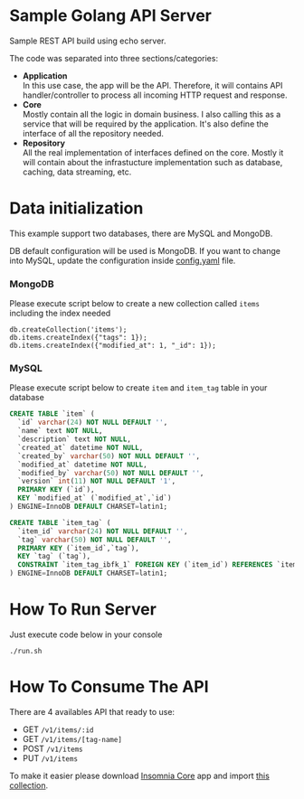 # Sample Golang API Server
Sample REST API build using echo server.

The code was separated into three sections/categories:
- **Application**<br/>In this use case, the app will be the API. Therefore, it will contains API handler/controller to process all incoming HTTP request and response.
- **Core**<br/>Mostly contain all the logic in domain business. I also calling this as a service that will be required by the application. It's also define the interface of all the repository needed.
- **Repository**<br/>All the real implementation of interfaces defined on the core. Mostly it will contain about the infrastucture implementation such as database, caching, data streaming, etc.

# Data initialization

This example support two databases, there are MySQL and MongoDB.

DB default configuration will be used is MongoDB. If you want to change into MySQL, update the configuration inside 
[config.yaml](https://raw.githubusercontent.com/muhsinshodiq/golang-sample-api/master/config.yaml) file.

### MongoDB
Please execute script below to create a new collection called `items` including the index needed

```mongodb
db.createCollection('items');
db.items.createIndex({"tags": 1});
db.items.createIndex({"modified_at": 1, "_id": 1});
```

### MySQL
Please execute script below to create `item` and `item_tag` table in your database
```sql
CREATE TABLE `item` (
  `id` varchar(24) NOT NULL DEFAULT '',
  `name` text NOT NULL,
  `description` text NOT NULL,
  `created_at` datetime NOT NULL,
  `created_by` varchar(50) NOT NULL DEFAULT '',
  `modified_at` datetime NOT NULL,
  `modified_by` varchar(50) NOT NULL DEFAULT '',
  `version` int(11) NOT NULL DEFAULT '1',
  PRIMARY KEY (`id`),
  KEY `modified_at` (`modified_at`,`id`)
) ENGINE=InnoDB DEFAULT CHARSET=latin1;

CREATE TABLE `item_tag` (
  `item_id` varchar(24) NOT NULL DEFAULT '',
  `tag` varchar(50) NOT NULL DEFAULT '',
  PRIMARY KEY (`item_id`,`tag`),
  KEY `tag` (`tag`),
  CONSTRAINT `item_tag_ibfk_1` FOREIGN KEY (`item_id`) REFERENCES `item` (`id`) ON DELETE CASCADE ON UPDATE CASCADE
) ENGINE=InnoDB DEFAULT CHARSET=latin1;
```

# How To Run Server
Just execute code below in your console
```console
./run.sh
```

# How To Consume The API
There are 4 availables API that ready to use:
- GET `/v1/items/:id`
- GET `/v1/items/[tag-name]`
- POST `/v1/items`
- PUT `/v1/items`

To make it easier please download [Insomnia Core](https://insomnia.rest) app and import [this collection](https://raw.githubusercontent.com/muhsinshodiq/golang-sample-api/master/insomnia.json).